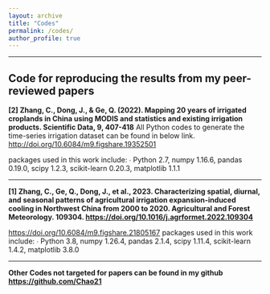 ```yaml
---
layout: archive
title: "Codes"
permalink: /codes/
author_profile: true
---
```


-----------------------------------------------------------------

**Code for reproducing the results from my peer-reviewed papers**
-----

**[2] Zhang, C., Dong, J., & Ge, Q. (2022). Mapping 20 years of irrigated croplands in China using MODIS and statistics and existing irrigation products. Scientific Data, 9, 407-418**
All Python codes to generate the time-series irrigation dataset can be found in below link.
http://doi.org/10.6084/m9.figshare.19352501

packages used in this work include:
∙ Python 2.7, numpy 1.16.6, pandas 0.19.0, scipy 1.2.3, scikit-learn 0.20.3, matplotlib 1.1.1


-----

**[1] Zhang, C., Ge, Q., Dong, J., et al., 2023. Characterizing spatial, diurnal, and seasonal patterns of agricultural irrigation expansion-induced cooling in Northwest China from 2000 to 2020. Agricultural and Forest Meteorology. 109304. https://doi.org/10.1016/j.agrformet.2022.109304**

https://doi.org/10.6084/m9.figshare.21805167
packages used in this work include:
∙ Python 3.8, numpy 1.26.4, pandas 2.1.4, scipy 1.11.4, scikit-learn 1.4.2, matplotlib 3.8.0

-----
**Other Codes not targeted for papers can be found in my github https://github.com/Chao21**

